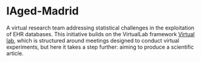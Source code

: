 # IAged-Madrid
A virtual research team addressing statistical challenges in the exploitation of EHR databases. This initiative builds on the VirtualLab framework [Virtual lab](https://www.nature.com/articles/s41586-025-09442-9), which is structured around meetings designed to conduct virtual experiments, but here it takes a step further: aiming to produce a scientific article.
